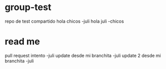 # group-test
repo de test compartido
 hola chicos -juli
 hola juli -chicos
 
# read me
pull request intento -juli
update desde mi branchita -juli
update 2 desde mi branchita -juli
